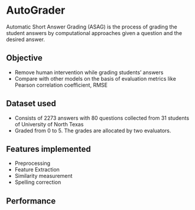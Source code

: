 # AutoGrader
Automatic Short Answer Grading (ASAG) is the process of grading the student answers by computational approaches given a question and the desired answer. 

## Objective
- Remove human intervention while grading students’ answers 
- Compare with other models on the basis of evaluation metrics like Pearson correlation coefficient, RMSE 

## Dataset used

- Consists of 2273 answers with 80 questions collected from 31 students of University of North Texas
- Graded from 0 to 5. The grades are allocated by two evaluators.

## Features implemented

- Preprocessing
- Feature Extraction
- Similarity measurement
- Spelling correction

## Performance

